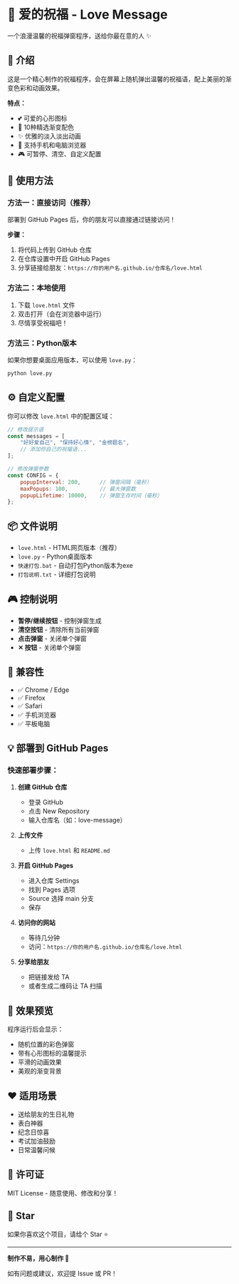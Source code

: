 # 💝 爱的祝福 - Love Message

一个浪漫温馨的祝福弹窗程序，送给你最在意的人 ✨

## 🎁 介绍

这是一个精心制作的祝福程序，会在屏幕上随机弹出温馨的祝福语，配上美丽的渐变色彩和动画效果。

**特点：**
- 💕 可爱的心形图标
- 🎨 10种精选渐变配色
- ✨ 优雅的淡入淡出动画
- 📱 支持手机和电脑浏览器
- 🎮 可暂停、清空、自定义配置

## 🚀 使用方法

### 方法一：直接访问（推荐）

部署到 GitHub Pages 后，你的朋友可以直接通过链接访问！

**步骤：**
1. 将代码上传到 GitHub 仓库
2. 在仓库设置中开启 GitHub Pages
3. 分享链接给朋友：`https://你的用户名.github.io/仓库名/love.html`

### 方法二：本地使用

1. 下载 `love.html` 文件
2. 双击打开（会在浏览器中运行）
3. 尽情享受祝福吧！

### 方法三：Python版本

如果你想要桌面应用版本，可以使用 `love.py`：

```bash
python love.py
```

## ⚙️ 自定义配置

你可以修改 `love.html` 中的配置区域：

```javascript
// 修改提示语
const messages = [
    "好好爱自己", "保持好心情", "金榜题名", 
    // 添加你自己的祝福语...
];

// 修改弹窗参数
const CONFIG = {
    popupInterval: 200,      // 弹窗间隔（毫秒）
    maxPopups: 100,          // 最大弹窗数
    popupLifetime: 10000,    // 弹窗生存时间（毫秒）
};
```

## 📦 文件说明

- `love.html` - HTML网页版本（推荐）
- `love.py` - Python桌面版本
- `快速打包.bat` - 自动打包Python版本为exe
- `打包说明.txt` - 详细打包说明

## 🎮 控制说明

- **暂停/继续按钮** - 控制弹窗生成
- **清空按钮** - 清除所有当前弹窗
- **点击弹窗** - 关闭单个弹窗
- **✕ 按钮** - 关闭单个弹窗

## 📱 兼容性

- ✅ Chrome / Edge
- ✅ Firefox
- ✅ Safari
- ✅ 手机浏览器
- ✅ 平板电脑

## 💡 部署到 GitHub Pages

### 快速部署步骤：

1. **创建 GitHub 仓库**
   - 登录 GitHub
   - 点击 New Repository
   - 输入仓库名（如：love-message）

2. **上传文件**
   - 上传 `love.html` 和 `README.md`

3. **开启 GitHub Pages**
   - 进入仓库 Settings
   - 找到 Pages 选项
   - Source 选择 main 分支
   - 保存

4. **访问你的网站**
   - 等待几分钟
   - 访问：`https://你的用户名.github.io/仓库名/love.html`

5. **分享给朋友**
   - 把链接发给 TA
   - 或者生成二维码让 TA 扫描

## 🎨 效果预览

程序运行后会显示：
- 随机位置的彩色弹窗
- 带有心形图标的温馨提示
- 平滑的动画效果
- 美观的渐变背景

## ❤️ 适用场景

- 送给朋友的生日礼物
- 表白神器
- 纪念日惊喜
- 考试加油鼓励
- 日常温馨问候

## 📝 许可证

MIT License - 随意使用、修改和分享！

## 🌟 Star

如果你喜欢这个项目，请给个 Star ⭐️

---

**制作不易，用心制作 💝**

如有问题或建议，欢迎提 Issue 或 PR！

